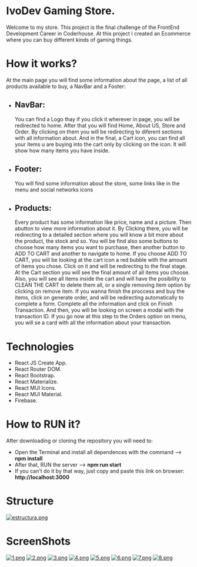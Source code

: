# IvoDev Gaming Store.
Welcome to my store. This project is the final challenge of the FrontEnd Development Career in Coderhouse.
At this project I created an Ecommerce where you can buy different kinds of gaming things.

# How it works?
At the main page you will find some information about the page, a list of all products available to buy, a NavBar and a Footer:
  * ## NavBar:
     You can find a Logo thay if you click it wherever in page, you will be redirected to home. After that you will find Home, About US, Store and Order. By clicking on them you will be redirecting to diferent sections with all information about. And in the final, a Cart icon, you can find all your items u are buying into the cart only by clicking on the icon. It will show how many items you have inside.
  * ## Footer:
    You will find some information about the store, some links like in the menu and social networks icons
  * ## Products:
    Every product has some information like price, name and a picture. Then abutton to view more information about it.
    By Clicking there, you will be redirecting to a detailed section where you will know a bit more about the product, the stock and so. You will be find also some buttons to choose how many items you want to purchase, then another button to ADD TO CART and another to navigate to home.
    If you choose ADD TO CART, you will be looking at the cart icon a red bubble with the amount of items you chose. Click on it and will be redirecting to the final stage.
    At the Cart section you will see the final amount of all items you choose. Also, you will see all items inside the cart and will have the posibility to CLEAN THE CART to delete them all, or a single removing item option by clicking on remove item.
    If you wanna finish the proccess and buy the items, click on generate order, and will be redirecting automatically to complete a form. Complete all the information and click on Finish Transaction. And then, you will be looking on screen a modal with the transaction ID.
    If you go now at this step to the Orders option on menu, you will se a card with all the information about your transaction.
# Technologies
  - React JS Create App.
  - React Router DOM.
  - React Bootstrap.
  - React Materialize.
  - React MUI Icons.
  - React MUI Material.
  - Firebase.

# How to RUN it?
  After downloading or cloning the repository you will need to:
  * Open the Terminal and install all dependences with the command --> **npm install**
  * After that, RUN the server --> **npm run start**
  * If you can't do it by that way, just copy and paste this link on browser: **http://localhost:3000**

# Structure
[![estructura.png](https://i.postimg.cc/bJ7F4X7r/estructura.png)](https://postimg.cc/bDRT25Nf)

# ScreenShots
[![1.png](https://i.postimg.cc/nr7ctJMP/1.png)](https://postimg.cc/zHz1n4CC)
[![2.png](https://i.postimg.cc/hjQK9B8t/2.png)](https://postimg.cc/R69rB2bk)
[![3.png](https://i.postimg.cc/BnNZ3NQ4/3.png)](https://postimg.cc/mPzWNYH5)
[![4.png](https://i.postimg.cc/WbGbWTBD/4.png)](https://postimg.cc/TpP6hMYG)
[![5.png](https://i.postimg.cc/JzR7SS8p/5.png)](https://postimg.cc/HVPCyZVM)
[![6.png](https://i.postimg.cc/8PQzmj0Q/6.png)](https://postimg.cc/hhsnSPnp)
[![7.png](https://i.postimg.cc/25Kzb6Zt/7.png)](https://postimg.cc/mc7xKTV3)
[![8.png](https://i.postimg.cc/bY2vnQL9/8.png)](https://postimg.cc/kDq93R02)